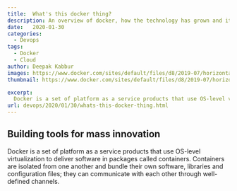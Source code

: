 ```yaml
---
title:  What's this docker thing?
description: An overview of docker, how the technology has grown and its readiness to be run in production
date:   2020-01-30
categories:
  - Devops
tags:
  - Docker
  - Cloud
author: Deepak Kabbur
images: https://www.docker.com/sites/default/files/d8/2019-07/horizontal-logo-monochromatic-white.png
thumbnail: https://www.docker.com/sites/default/files/d8/2019-07/horizontal-logo-monochromatic-white.png

excerpt:
  Docker is a set of platform as a service products that use OS-level virtualization to deliver software in packages called containers. Containers are isolated from one another...
url: devops/2020/01/30/whats-this-docker-thing.html
---
```


## Building tools for mass innovation
  Docker is a set of platform as a service products that use OS-level virtualization to deliver software in packages called containers. Containers are isolated from one another and bundle their own software, libraries and configuration files; they can communicate with each other through well-defined channels.

